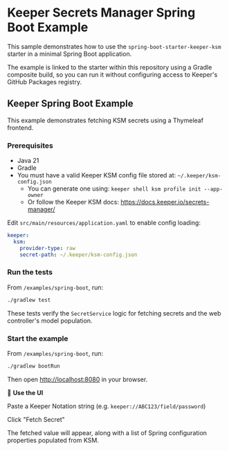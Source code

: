# Keeper Secrets Manager Spring Boot Example

This sample demonstrates how to use the `spring-boot-starter-keeper-ksm` starter
in a minimal Spring Boot application.

The example is linked to the starter within this repository using a Gradle
composite build, so you can run it without configuring access to Keeper's GitHub
Packages registry.

## Keeper Spring Boot Example

This example demonstrates fetching KSM secrets using a Thymeleaf frontend.

### Prerequisites

- Java 21
- Gradle
- You must have a valid Keeper KSM config file stored at:
  `~/.keeper/ksm-config.json`
  - You can generate one using:
    `keeper shell ksm profile init --app-owner`
  - Or follow the Keeper KSM docs:
    https://docs.keeper.io/secrets-manager/

Edit `src/main/resources/application.yaml` to enable config loading:

```yaml
keeper:
  ksm:
    provider-type: raw
    secret-path: ~/.keeper/ksm-config.json
```

### Run the tests

From `/examples/spring-boot`, run:

```bash
./gradlew test
```

These tests verify the `SecretService` logic for fetching secrets and the web controller's model population.

### Start the example

From `/examples/spring-boot`, run:

```bash
./gradlew bootRun
```

Then open <http://localhost:8080> in your browser.

🔎 **Use the UI**

Paste a Keeper Notation string (e.g. `keeper://ABC123/field/password`)

Click "Fetch Secret"

The fetched value will appear, along with a list of Spring configuration
properties populated from KSM.
